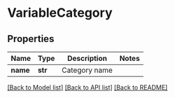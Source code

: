 # VariableCategory

## Properties
Name | Type | Description | Notes
------------ | ------------- | ------------- | -------------
**name** | **str** | Category name | 

[[Back to Model list]](../README.md#documentation-for-models) [[Back to API list]](../README.md#documentation-for-api-endpoints) [[Back to README]](../README.md)


